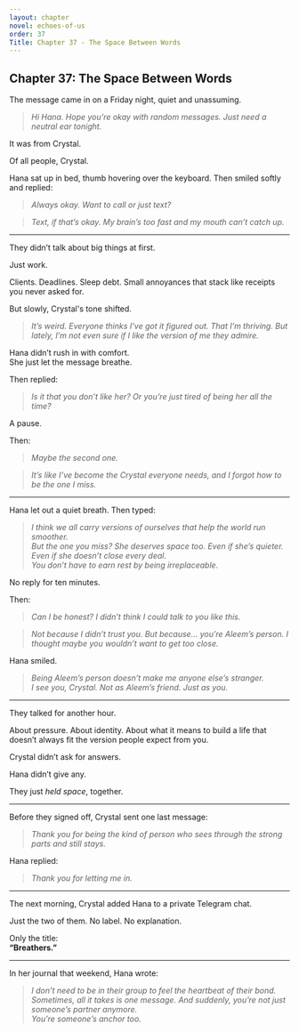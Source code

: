 ```yaml
---
layout: chapter
novel: echoes-of-us
order: 37
Title: Chapter 37 - The Space Between Words
---
```


## Chapter 37: The Space Between Words

The message came in on a Friday night, quiet and unassuming.

> *Hi Hana. Hope you’re okay with random messages. Just need a neutral ear tonight.*

It was from Crystal.

Of all people, Crystal.

Hana sat up in bed, thumb hovering over the keyboard. Then smiled softly and replied:

> *Always okay. Want to call or just text?*

> *Text, if that’s okay. My brain’s too fast and my mouth can’t catch up.*

---

They didn’t talk about big things at first.

Just work.

Clients. Deadlines. Sleep debt. Small annoyances that stack like receipts you never asked for.

But slowly, Crystal's tone shifted.

> *It’s weird. Everyone thinks I’ve got it figured out. That I’m thriving. But lately, I’m not even sure if I like the version of me they admire.*

Hana didn’t rush in with comfort.  
She just let the message breathe.

Then replied:

> *Is it that you don’t like her? Or you’re just tired of being her all the time?*

A pause.

Then:

> *Maybe the second one.*

> *It’s like I’ve become the Crystal everyone *needs*, and I forgot how to be the one I *miss.**

---

Hana let out a quiet breath. Then typed:

> *I think we all carry versions of ourselves that help the world run smoother.*  
> *But the one you miss? She deserves space too. Even if she’s quieter. Even if she doesn’t close every deal.*  
> *You don’t have to earn rest by being irreplaceable.*

No reply for ten minutes.

Then:

> *Can I be honest? I didn’t think I could talk to you like this.*

> *Not because I didn’t trust you. But because… you’re Aleem’s person. I thought maybe you wouldn’t want to get too close.*

Hana smiled.

> *Being Aleem’s person doesn’t make me anyone else’s stranger.*  
> *I see you, Crystal. Not as Aleem’s friend. Just as you.*  

---

They talked for another hour.

About pressure. About identity. About what it means to build a life that doesn’t always fit the version people expect from you.

Crystal didn’t ask for answers.

Hana didn’t give any.

They just *held space*, together.

---

Before they signed off, Crystal sent one last message:

> *Thank you for being the kind of person who sees through the strong parts and still stays.*

Hana replied:

> *Thank you for letting me in.*

---

The next morning, Crystal added Hana to a private Telegram chat.

Just the two of them. No label. No explanation.

Only the title:  
**“Breathers.”**

---

In her journal that weekend, Hana wrote:

> *I don’t need to be in their group to feel the heartbeat of their bond.*  
> *Sometimes, all it takes is one message. And suddenly, you’re not just someone’s partner anymore.*  
> *You’re someone’s anchor too.*  